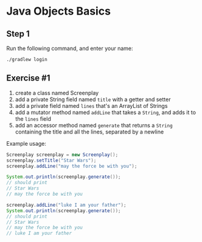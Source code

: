 # Java Objects Basics

## Step 1

Run the following command, and enter your name:

```
./gradlew login
```

## Exercise #1

1. create a class named Screenplay
1. add a private String field named `title` with a getter and setter
1. add a private field named `lines` that's an ArrayList of Strings
1. add a mutator method named `addLine` that takes a `String`, and adds it to the `lines` field
1. add an accessor method named `generate` that returns a `String` containing the title and all the lines, separated by a newline

Example usage:

```java
Screenplay screenplay = new Screenplay();
screenplay.setTitle("Star Wars");
screenplay.addLine("may the force be with you");

System.out.println(screenplay.generate());
// should print
// Star Wars
// may the force be with you

screenplay.addLine("luke I am your father");
System.out.println(screenplay.generate());
// should print
// Star Wars
// may the force be with you
// luke I am your father
```
